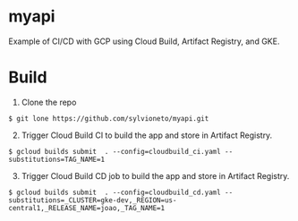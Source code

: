 # myapi
Example of CI/CD with GCP using Cloud Build, Artifact Registry, and GKE.

# Build

1. Clone the repo
```
$ git lone https://github.com/sylvioneto/myapi.git
```

2. Trigger Cloud Build CI to build the app and store in Artifact Registry.
```
$ gcloud builds submit  . --config=cloudbuild_ci.yaml --substitutions=TAG_NAME=1
```

3. Trigger Cloud Build CD job to build the app and store in Artifact Registry.
```
$ gcloud builds submit  . --config=cloudbuild_cd.yaml --substitutions=_CLUSTER=gke-dev,_REGION=us-central1,_RELEASE_NAME=joao,_TAG_NAME=1
```
